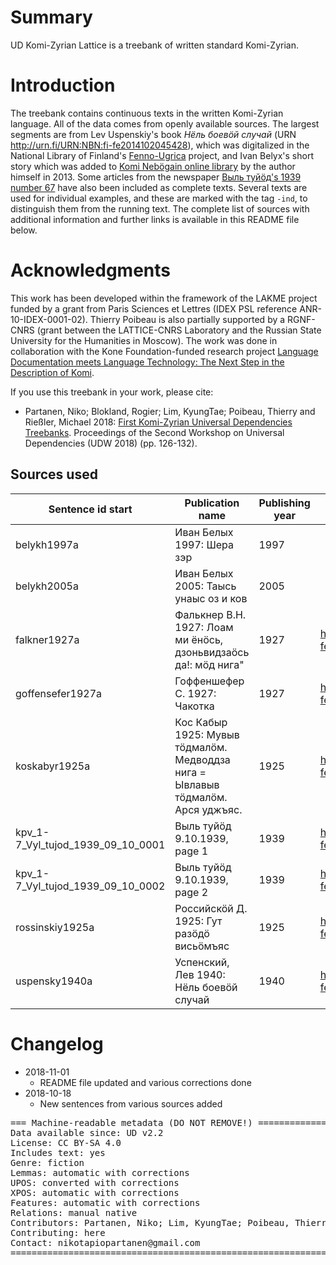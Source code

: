 # Summary

UD Komi-Zyrian Lattice is a treebank of written standard Komi-Zyrian. 

# Introduction

The treebank contains continuous texts in the written Komi-Zyrian language. All of the data comes from openly available sources. The largest segments are from Lev Uspenskiy's book *Нёль боевӧй случай* (URN http://urn.fi/URN:NBN:fi-fe2014102045428), which was digitalized in the National Library of Finland's [Fenno-Ugrica](https://fennougrica.kansalliskirjasto.fi/) project, and Ivan Belyx's short story which was added to [Komi Nebögain online library](http://komikyv.org) by the author himself in 2013. Some articles from the newspaper [Выль туйӧд's 1939 number 67](http://urn.fi/URN:NBN:fi-fe201802013020) have also been included as complete texts. Several texts are used for individual examples, and these are marked with the tag `-ind`, to distinguish them from the running text. The complete list of sources with additional information and further links is available in this README file below.

# Acknowledgments

This work has been developed within the framework of the LAKME project funded by a grant from Paris Sciences et Lettres (IDEX PSL reference ANR-10-IDEX-0001-02). Thierry Poibeau is also partially supported by a RGNF-CNRS (grant between the LATTICE-CNRS Laboratory and the Russian State University for the Humanities in Moscow). The work was done in collaboration with the Kone Foundation-funded research project [Language Documentation meets Language Technology: The Next Step in the Description of Komi](langdoc.github.io/IKDP-2).

If you use this treebank in your work, please cite:

- Partanen, Niko; Blokland, Rogier; Lim, KyungTae; Poibeau, Thierry and Rießler, Michael 2018: [First Komi-Zyrian Universal Dependencies Treebanks](http://universaldependencies.org/udw18/PDFs/28_Paper.pdf). Proceedings of the Second Workshop on Universal Dependencies (UDW 2018) (pp. 126-132).

## Sources used

| Sentence id start | Publication name | Publishing year | Link to Fenno-Ugrica | Link to Komi Nebögain | 
|-------------------------------------------------------------------------------|---------------------------------------------------------------------------------|------------------------------------------|--------------------------------------------------------------|-----------------------------------------------------------------------------------------------------------------------------------------------| 
| belykh1997a | Иван Белых 1997: Шера зэр | 1997 | | http://komikyv.org/kpv/content/шера-зэр | 
| belykh2005a | Иван Белых 2005: Таысь унаыс оз и ков | 2005 | | http://komikyv.org/kpv/node/26865 | 
| falkner1927a | Фалькнер В.Н. 1927: Лоам ми ёнӧсь, дзоньвидзаӧсь да!: мӧд нига" | 1927 | http://urn.fi/URN:NBN:fi-fe2014102045431 | http://komikyv.org/kpv/contents/loam-mi-yonos-dzonvidzaos-da | |
| goffensefer1927a | Гоффеншефер С. 1927: Чакотка | 1927 | http://urn.fi/URN:NBN:fi-fe201604159701 | http://komikyv.org/kpv/contents/chahotka |  
| koskabyr1925a | Кос Кабыр 1925: Мувыв тӧдмалӧм. Медводдза нига = Ывлавыв тӧдмалӧм. Арся уджъяс. | 1925 | http://urn.fi/URN:NBN:fi-fe2014070132058 | http://komikyv.org/kpv/contents/yvlavyv-todmalom-1 | 
| kpv_1-7_Vyl_tujod_1939_09_10_0001 | Выль туйӧд 9.10.1939, page 1 | 1939 | http://urn.fi/URN:NBN:fi-fe201802013020 | | | 
| kpv_1-7_Vyl_tujod_1939_09_10_0002 | Выль туйӧд 9.10.1939, page 2 | 1939 | http://urn.fi/URN:NBN:fi-fe201802013020 | | | 
| rossinskiy1925a | Российскӧй Д. 1925: Гут разӧдӧ висьӧмъяс | 1925 | http://urn.fi/URN:NBN:fi-fe2014070332096 | http://komikyv.org/kpv/content/гут-разӧдӧ-висьӧмъяс | 
| uspensky1940a | Успенский, Лев 1940: Нёль боевӧй случай | 1940 | http://urn.fi/URN:NBN:fi-fe2014102045428 | | | 


# Changelog

- 2018-11-01
  - README file updated and various corrections done
- 2018-10-18
  - New sentences from various sources added

<pre>
=== Machine-readable metadata (DO NOT REMOVE!) ================================
Data available since: UD v2.2
License: CC BY-SA 4.0
Includes text: yes
Genre: fiction
Lemmas:	automatic with corrections
UPOS: converted with corrections
XPOS: automatic with corrections
Features: automatic with corrections
Relations: manual native
Contributors: Partanen, Niko; Lim, KyungTae; Poibeau, Thierry
Contributing: here
Contact: nikotapiopartanen@gmail.com
===============================================================================
</pre>
